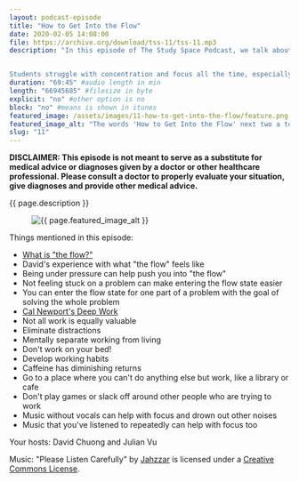 ```yaml
---
layout: podcast-episode
title: "How to Get Into the Flow"
date: 2020-02-05 14:08:00
file: https://archive.org/download/tss-11/tss-11.mp3
description: "In this episode of The Study Space Podcast, we talk about how to get into “the flow” and what that means for your productivity. We discuss the benefits of getting into the flow, our experiences with what our work has been like while in the flow, and how we have personally coaxed ourselves into the flow state. We also dive into some resources and quick tips you can apply to help yourselves get into the flow.


Students struggle with concentration and focus all the time, especially when there are so many distractions around us today. However, we have all had that out-of-body experience where we have been so hyper-focused that we lose all track of time while we work with seemingly endless concentration and motivation. We think this is something you can learn to control."
duration: "69:45" #audio length in min
length: "66945685" #filesize in byte
explicit: "no" #other option is no
block: "no" #means is shown in itunes
featured_image: /assets/images/11-how-to-get-into-the-flow/feature.png
featured_image_alt: "The words 'How to Get Into the Flow' next two a torquoise brain on a pink background"
slug: "11"
---
```


**DISCLAIMER: This episode is not meant to serve as a substitute for medical advice or diagnoses given by a doctor or other healthcare professional. Please consult a doctor to properly evaluate your situation, give diagnoses and provide other medical advice.**

{{ page.description }}

<figure class="figure">
    <img src="{{ page.featured_image }}" alt="{{ page.featured_image_alt }}" class="mx-auto mt-5 mb-2 d-block w-75" />
</figure>

Things mentioned in this episode:

-   [What is "the flow?"](<https://en.wikipedia.org/wiki/Flow_(psychology)>)
-   David's experience with what "the flow" feels like
-   Being under pressure can help push you into "the flow"
-   Not feeling stuck on a problem can make entering the flow state easier
-   You can enter the flow state for one part of a problem with the goal of solving the whole problem
-   [Cal Newport's Deep Work](https://www.calnewport.com/books/deep-work/)
-   Not all work is equally valuable
-   Eliminate distractions
-   Mentally separate working from living
-   Don't work on your bed!
-   Develop working habits
-   Caffeine has diminishing returns
-   Go to a place where you can't do anything else but work, like a library or cafe
-   Don't play games or slack off around other people who are trying to work
-   Music without vocals can help with focus and drown out other noises
-   Music that you've listened to repeatedly can help with focus too

Your hosts: David Chuong and Julian Vu

Music: "Please Listen Carefully" by [Jahzzar](https://soundcloud.com/jahzzar) is licensed under a [Creative Commons License](http://creativecommons.org/licenses/by-sa/3.0/).
